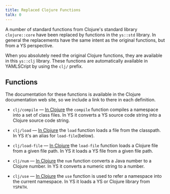 ```yaml
---
title: Replaced Clojure Functions
talk: 0
---
```


A number of standard functions from Clojure's standard library `clojure::core`
have been replaced by functions in the `ys::std` library.
In general the replacements have the same intent as the original functions, but
from a YS perspective.

When you absolutely need the original Clojure functions, they are available in
this `ys::clj` library.
These functions are automatically available in YAMLSCript by using the `clj/`
prefix.


## Functions

The documentation for these functions is available in the Clojure documentation
web site, so we include a link to there in each definition.


* `clj/compile` — [In Clojure](https://clojuredocs.org/clojure.core/compile) the
  `compile` function compiles a namespace into a set of class files.
  In YS it converts a YS source code string into a
  Clojure source code string.

* `clj/load` — [In Clojure](https://clojuredocs.org/clojure.core/load) the
  `load` function loads a file from the classpath.
  In YS it's an alias for `load-file`(below).

* `clj/load-file` — [In Clojure](https://clojuredocs.org/clojure.core/load-file)
  the `load-file` function loads a Clojure file from a given file path.
  In YS it loads a YS file from a given file path.

* `clj/num` — [In Clojure](https://clojuredocs.org/clojure.core/num) the `num`
  function converts a Java number to a Clojure number.
  In YS it converts a numeric string to a number.

* `clj/use` — [In Clojure](https://clojuredocs.org/clojure.core/use) the `use`
  function is used to refer a namespace into the current namespace.
  In YS it loads a YS or Clojure library from `YSPATH`.
